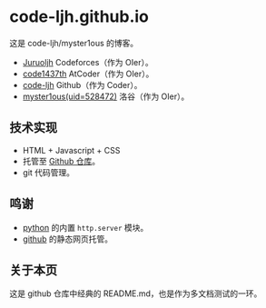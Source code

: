 # code-ljh.github.io

这是 code-ljh/myster1ous 的博客。

- [Juruoljh](https://codeforces.com/profile/Juruoljh) Codeforces（作为 OIer）。
- [code1437th](https://atcoder.jp/users/code1437th) AtCoder（作为 OIer）。
- [code-ljh](https://github.com/code-ljh) Github（作为 Coder）。
- [myster1ous(uid=528472)](https://www.luogu.com.cn/user/528472) 洛谷（作为 OIer）。

## 技术实现

- HTML + Javascript + CSS
- 托管至 [Github 仓库](https://github.com/code-ljh/code-ljh.github.io)。
- git 代码管理。

## 鸣谢

- [python](https://www.python.org) 的内置 `http.server` 模块。
- [github](https://www.github.com) 的静态网页托管。

## 关于本页

这是 github 仓库中经典的 README.md，也是作为多文档测试的一环。